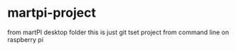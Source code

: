 # martpi-project
from martPI desktop folder
this is just git tset project from command line on raspberry pi
